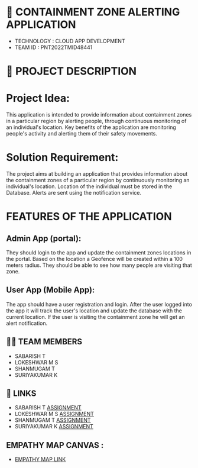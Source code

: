 # 🛃 CONTAINMENT ZONE ALERTING APPLICATION

- TECHNOLOGY : CLOUD APP DEVELOPMENT
- TEAM ID     : PNT2022TMID48441

# 📒 PROJECT DESCRIPTION

# Project Idea:
This application is intended to provide information about containment zones in a particular region by alerting people, through continuous monitoring of an individual's location.  Key benefits of the application are monitoring people's activity and alerting them of their safety movements.

# Solution Requirement:
The project aims at building an application that provides information about the containment zones of a particular region by continuously monitoring an individual's location. Location of the individual must be stored in the Database. Alerts are sent using the notification service. 

# FEATURES OF THE APPLICATION

## Admin App (portal):
They should login to the app and update the containment zones locations in the portal.  Based on the location a Geofence will be created within a 100 meters radius.  They should be able to see how many people are visiting that zone.

## User App (Mobile App):
The app should have a user registration and login.  After the user logged into the app it will  track the user's location and update the database with the current location.  If the user is visiting the containment zone he will get an alert notification.


## 🧑🏻‍ TEAM MEMBERS

- SABARISH T   
- LOKESHWAR M S
- SHANMUGAM T
- SURIYAKUMAR K


## 🔗 LINKS
- SABARISH T          [ASSIGNMENT](https://github.com/IBM-EPBL/IBM-Project-15708-1659603319/tree/main/Assignments/Team%20Lead) 
- LOKESHWAR M S     [ASSIGNMENT](https://github.com/IBM-EPBL/IBM-Project-15708-1659603319/tree/main/Assignments/Team%20Member%201)
- SHANMUGAM T       [ASSIGNMENT](https://github.com/IBM-EPBL/IBM-Project-15708-1659603319/tree/main/Assignments/Team%20Member%202)
- SURIYAKUMAR K     [ASSIGNMENT](https://github.com/IBM-EPBL/IBM-Project-15708-1659603319/tree/main/Assignments/Team%20Member%203)



## EMPATHY MAP CANVAS :

   - [EMPATHY MAP LINK](https://github.com/IBM-EPBL/IBM-Project-15708-1659603319/blob/main/Project%20Design%20%26%20Planning/Empathy%20Map%20Canvas.pdf)
